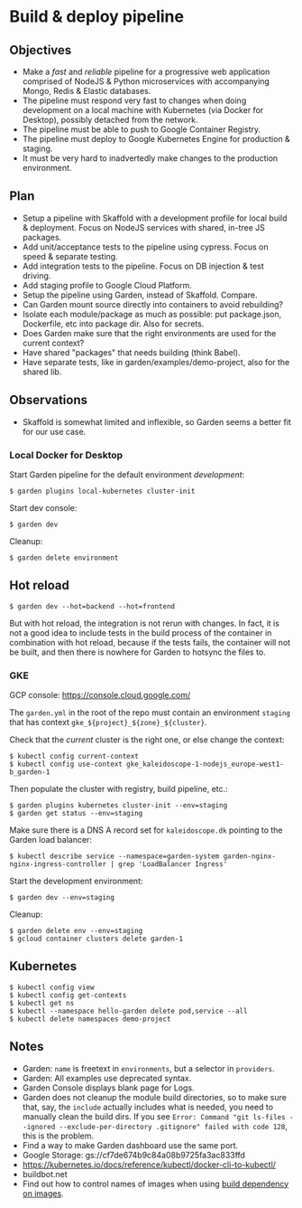 # Build & deploy pipeline

## Objectives

- Make a *fast* and *reliable* pipeline for a progressive web application comprised of NodeJS & Python microservices with accompanying Mongo, Redis & Elastic databases.
- The pipeline must respond very fast to changes when doing development on a local machine with Kubernetes (via Docker for Desktop), possibly detached from the network.
- The pipeline must be able to push to Google Container Registry.
- The pipeline must deploy to Google Kubernetes Engine for production & staging.
- It must be very hard to inadvertedly make changes to the production environment.

## Plan

- Setup a pipeline with Skaffold with a development profile for local build & deployment.  Focus on NodeJS services with shared, in-tree JS packages.
- Add unit/acceptance tests to the pipeline using cypress.  Focus on speed & separate testing.
- Add integration tests to the pipeline.  Focus on DB injection & test driving.
- Add staging profile to Google Cloud Platform.
- Setup the pipeline using Garden, instead of Skaffold.  Compare.
- Can Garden mount source directly into containers to avoid rebuilding?
- Isolate each module/package as much as possible: put package.json, Dockerfile, etc into package dir.  Also for secrets.
- Does Garden make sure that the right environments are used for the current context?
- Have shared "packages" that needs building (think Babel).
- Have separate tests, like in garden/examples/demo-project, also for the shared lib.

## Observations

- Skaffold is somewhat limited and inflexible, so Garden seems a better fit for our use case.

### Local Docker for Desktop

Start Garden pipeline for the default environment *development*:

    $ garden plugins local-kubernetes cluster-init

Start dev console:

    $ garden dev

Cleanup:

    $ garden delete environment

## Hot reload

    $ garden dev --hot=backend --hot=frontend

But with hot reload, the integration is not rerun with changes.  In fact, it is not a good idea to include tests in the build process of the container in combination with hot reload, because if the tests fails, the container will not be built, and then there is nowhere for Garden to hotsync the files to.

### GKE

GCP console: https://console.cloud.google.com/

The `garden.yml` in the root of the repo must contain an environment `staging` that has context `gke_${project}_${zone}_${cluster}`.

Check that the *current* cluster is the right one, or else change the context:

    $ kubectl config current-context
    $ kubectl config use-context gke_kaleidoscope-1-nodejs_europe-west1-b_garden-1

Then populate the cluster with registry, build pipeline, etc.:

    $ garden plugins kubernetes cluster-init --env=staging
    $ garden get status --env=staging

Make sure there is a DNS A record set for `kaleidoscope.dk` pointing to the Garden load balancer:

    $ kubectl describe service --namespace=garden-system garden-nginx-nginx-ingress-controller | grep 'LoadBalancer Ingress'

Start the development environment:

    $ garden dev --env=staging

Cleanup:

    $ garden delete env --env=staging
	$ gcloud container clusters delete garden-1

## Kubernetes

    $ kubectl config view
    $ kubectl config get-contexts
    $ kubectl get ns
    $ kubectl --namespace hello-garden delete pod,service --all
    $ kubectl delete namespaces demo-project

## Notes

- Garden: `name` is freetext in `environments`, but a selector in `providers`.
- Garden: All examples use deprecated syntax.
- Garden Console displays blank page for Logs.
- Garden does not cleanup the module build directories, so to make sure that, say, the `include` actually includes what is needed, you need to manually clean the build dirs.  If you see `Error: Command "git ls-files --ignored --exclude-per-directory .gitignore" failed with code 128`, this is the problem.
- Find a way to make Garden dashboard use the same port.
- Google Storage: gs://cf7de674b9c84a08b9725fa3ac833ffd
- https://kubernetes.io/docs/reference/kubectl/docker-cli-to-kubectl/
- buildbot.net
- Find out how to control names of images when using [build dependency on images](https://github.com/garden-io/garden/issues/1329).
